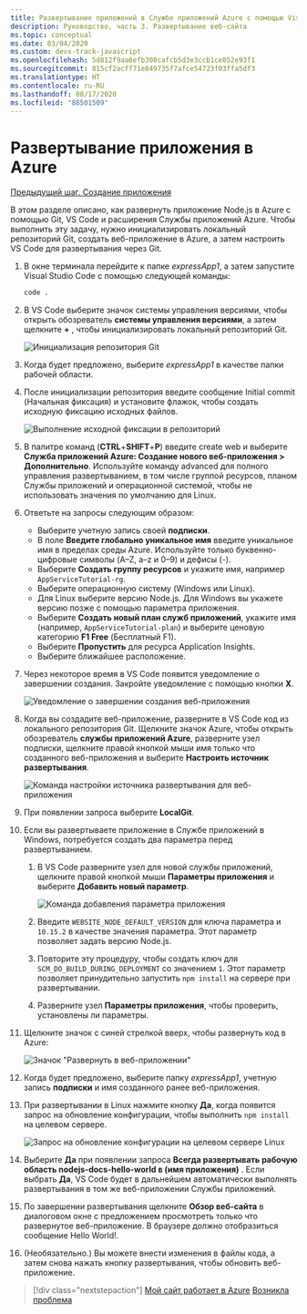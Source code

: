 ```yaml
---
title: Развертывание приложений в Службе приложений Azure с помощью Visual Studio Code
description: Руководство, часть 3. Развертывание веб-сайта
ms.topic: conceptual
ms.date: 03/04/2020
ms.custom: devx-track-javascript
ms.openlocfilehash: 5d812f9aa6efb308cafcb5d3e3ccb1ce852e93f1
ms.sourcegitcommit: 815cf2acff71e849735f7afce54723f03ffa5df3
ms.translationtype: HT
ms.contentlocale: ru-RU
ms.lasthandoff: 08/17/2020
ms.locfileid: "88501509"
---
```

# <a name="deploy-the-app-to-azure"></a>Развертывание приложения в Azure

[Предыдущий шаг. Создание приложения](tutorial-vscode-azure-app-service-node-02.md)

В этом разделе описано, как развернуть приложение Node.js в Azure с помощью Git, VS Code и расширения Службы приложений Azure. Чтобы выполнить эту задачу, нужно инициализировать локальный репозиторий Git, создать веб-приложение в Azure, а затем настроить VS Code для развертывания через Git.

1. В окне терминала перейдите к папке *expressApp1*, а затем запустите Visual Studio Code с помощью следующей команды:

    ```bash
    code .
    ```

1. В VS Code выберите значок системы управления версиями, чтобы открыть обозреватель **системы управления версиями**, а затем щелкните **+** , чтобы инициализировать локальный репозиторий Git.

    ![Инициализация репозитория Git](media/deploy-azure/git-init.png)

1. Когда будет предложено, выберите *expressApp1* в качестве папки рабочей области.

1. После инициализации репозитория введите сообщение Initial commit (Начальная фиксация) и установите флажок, чтобы создать исходную фиксацию исходных файлов.

    ![Выполнение исходной фиксации в репозиторий](media/deploy-azure/initial-commit.png)

1. В палитре команд (**CTRL**+**SHIFT**+**P**) введите create web и выберите **Служба приложений Azure: Создание нового веб-приложения > Дополнительно**. Используйте команду advanced для полного управления развертыванием, в том числе группой ресурсов, планом Службы приложений и операционной системой, чтобы не использовать значения по умолчанию для Linux.

1. Ответьте на запросы следующим образом:

    - Выберите учетную запись своей **подписки**.
    - В поле **Введите глобально уникальное имя** введите уникальное имя в пределах среды Azure. Используйте только буквенно-цифровые символы (A–Z, a–z и 0–9) и дефисы (-).
    - Выберите **Создать группу ресурсов** и укажите имя, например `AppServiceTutorial-rg`.
    - Выберите операционную систему (Windows или Linux).
    - Для Linux выберите версию Node.js. Для Windows вы укажете версию позже с помощью параметра приложения.
    - Выберите **Создать новый план служб приложений**, укажите имя (например, `AppServiceTutorial-plan`) и выберите ценовую категорию **F1 Free** (Бесплатный F1).
    - Выберите **Пропустить** для ресурса Application Insights.
    - Выберите ближайшее расположение.

1. Через некоторое время в VS Code появится уведомление о завершении создания. Закройте уведомление с помощью кнопки **X**.

    ![Уведомление о завершении создания веб-приложения](media/deploy-azure/creation-complete.png)

1. Когда вы создадите веб-приложение, разверните в VS Code код из локального репозитория Git. Щелкните значок Azure, чтобы открыть обозреватель **службы приложений Azure**, разверните узел подписки, щелкните правой кнопкой мыши имя только что созданного веб-приложения и выберите **Настроить источник развертывания**.

    ![Команда настройки источника развертывания для веб-приложения](media/deploy-azure/configure-deployment-source.png)

1. При появлении запроса выберите **LocalGit**.

1. Если вы развертываете приложение в Службе приложений в Windows, потребуется создать два параметра перед развертыванием.

    1. В VS Code разверните узел для новой службы приложений, щелкните правой кнопкой мыши **Параметры приложения** и выберите **Добавить новый параметр**.

        ![Команда добавления параметра приложения](media/deploy-azure/add-setting.png)

    1. Введите `WEBSITE_NODE_DEFAULT_VERSION` для ключа параметра и `10.15.2` в качестве значения параметра. Этот параметр позволяет задать версию Node.js.
    1. Повторите эту процедуру, чтобы создать ключ для `SCM_DO_BUILD_DURING_DEPLOYMENT` со значением `1`. Этот параметр позволяет принудительно запустить `npm install` на сервере при развертывании.
    1. Разверните узел **Параметры приложения**, чтобы проверить, установлены ли параметры.

1. Щелкните значок с синей стрелкой вверх, чтобы развернуть код в Azure:

    ![Значок "Развернуть в веб-приложении"](media/deploy-azure/deploy.png)

1. Когда будет предложено, выберите папку *expressApp1*, учетную запись **подписки** и имя созданного ранее веб-приложения.

1. При развертывании в Linux нажмите кнопку **Да**, когда появится запрос на обновление конфигурации, чтобы выполнить `npm install` на целевом сервере.

    ![Запрос на обновление конфигурации на целевом сервере Linux](media/deploy-azure/server-build.png)

1. Выберите **Да** при появлении запроса **Всегда развертывать рабочую область nodejs-docs-hello-world в (имя приложения)** . Если выбрать **Да**, VS Code будет в дальнейшем автоматически выполнять развертывания в том же веб-приложении Службы приложений.

1. По завершении развертывания щелкните **Обзор веб-сайта** в диалоговом окне с предложением просмотреть только что развернутое веб-приложение. В браузере должно отобразиться сообщение Hello World!.

1. (Необязательно.) Вы можете внести изменения в файлы кода, а затем снова нажать кнопку развертывания, чтобы обновить веб-приложение.

> [!div class="nextstepaction"]
> [Мой сайт работает в Azure](tutorial-vscode-azure-app-service-node-04.md) [Возникла проблема](https://www.research.net/r/PWZWZ52?tutorial=node-deployment-azureappservice&step=deploy-app)
